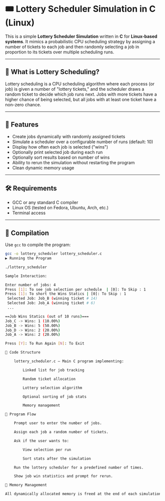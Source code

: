# 🎟️ Lottery Scheduler Simulation in C (Linux)

This is a simple **Lottery Scheduler Simulation** written in **C** for **Linux-based systems**. It mimics a probabilistic CPU scheduling strategy by assigning a number of tickets to each job and then randomly selecting a job in proportion to its tickets over multiple scheduling runs.

---

## 🧠 What is Lottery Scheduling?

Lottery scheduling is a CPU scheduling algorithm where each process (or job) is given a number of "lottery tickets," and the scheduler draws a random ticket to decide which job runs next. 
Jobs with more tickets have a higher chance of being selected, but all jobs with at least one ticket have a non-zero chance.

---

## 📌 Features

- Create jobs dynamically with randomly assigned tickets
- Simulate a scheduler over a configurable number of runs (default: 10)
- Display how often each job is selected ("wins")
- Optionally print selected job during each run
- Optionally sort results based on number of wins
- Ability to rerun the simulation without restarting the program
- Clean dynamic memory usage

---

## 🛠 Requirements

- GCC or any standard C compiler
- Linux OS (tested on Fedora, Ubuntu, Arch, etc.)
- Terminal access

---

## 🔧 Compilation

Use `gcc` to compile the program:

```bash
gcc -o lottery_scheduler lottery_scheduler.c
▶️ Running the Program

./lottery_scheduler

Sample Interaction:

Enter number of jobs: 4
Press [1]: To see job selection per schedule  | [0]: To Skip : 1
Press [1]: To short the Wins Statics | [0]: To Skip : 1
 Selected Job: Job_B (winning ticket # 14)
 Selected Job: Job_A (winning ticket # 6)
 ...

==Job Wins Statics (out of 10 runs)===
Job_C -> Wins: 1 (10.00%)
Job_B -> Wins: 5 (50.00%)
Job_D -> Wins: 2 (20.00%)
Job_A -> Wins: 2 (20.00%)

Press [Y]: To Run Again [N]: To Exit

📁 Code Structure

    lottery_scheduler.c – Main C program implementing:

        Linked list for job tracking

        Random ticket allocation

        Lottery selection algorithm

        Optional sorting of job stats

        Memory management

🔄 Program Flow

    Prompt user to enter the number of jobs.

    Assign each job a random number of tickets.

    Ask if the user wants to:

        View selection per run

        Sort stats after the simulation

    Run the lottery scheduler for a predefined number of times.

    Show job win statistics and prompt for rerun.

🧼 Memory Management

All dynamically allocated memory is freed at the end of each simulation using free_job_list().
